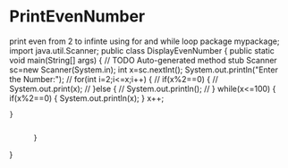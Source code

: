 # PrintEvenNumber
print even from 2 to infinte using for and while loop
package mypackage;
import java.util.Scanner;
public class DisplayEvenNumber {
	public static void main(String[] args) {
		// TODO Auto-generated method stub
		Scanner sc=new Scanner(System.in);
    int x=sc.nextInt();
    System.out.println("Enter the Number:");
//  for(int i=2;i<=x;i++) {
//	  if(x%2==0) {
//		  System.out.print(x);
//	  }else {
//		  System.out.println();
//	  }
      		while(x<=100) {
    	  if(x%2==0) {
 		  System.out.println(x);
  		  }
                  x++;
                  
    	
    }
    
    		  
    	  }
    	  
      
}
